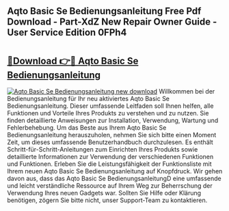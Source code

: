 ## Aqto Basic Se Bedienungsanleitung Free Pdf Download - Part-XdZ New Repair Owner Guide - User Service Edition 0FPh4

# <h2><a href="http://df63qd.blite.top/?on=Aqto+Basic+Se+Bedienungsanleitung">🔗Download 👉🔴 Aqto Basic Se Bedienungsanleitung</a></h2>

[![Aqto Basic Se Bedienungsanleitung new download](https://i.imgur.com/lujVjoI.png)](http://df63qd.blite.top/?on=Aqto+Basic+Se+Bedienungsanleitung)
Willkommen bei der Bedienungsanleitung für Ihr neu aktiviertes Aqto Basic Se Bedienungsanleitung. Dieser umfassende Leitfaden soll Ihnen helfen, alle Funktionen und Vorteile Ihres Produkts zu verstehen und zu nutzen. Sie finden detaillierte Anweisungen zur Installation, Verwendung, Wartung und Fehlerbehebung. Um das Beste aus Ihrem Aqto Basic Se Bedienungsanleitung herauszuholen, nehmen Sie sich bitte einen Moment Zeit, um dieses umfassende Benutzerhandbuch durchzulesen. Es enthält Schritt-für-Schritt-Anleitungen zum Einrichten Ihres Produkts sowie detaillierte Informationen zur Verwendung der verschiedenen Funktionen und Funktionen. Erleben Sie die Leistungsfähigkeit der Funktionsliste mit Ihrem neuen Aqto Basic Se Bedienungsanleitung auf Knopfdruck. Wir gehen davon aus, dass das Aqto Basic Se BedienungsanleitungD eine umfassende und leicht verständliche Ressource auf Ihrem Weg zur Beherrschung der Verwendung Ihres neuen Gadgets war. Sollten Sie Hilfe oder Klärung benötigen, zögern Sie bitte nicht, unser Support-Team zu kontaktieren.
